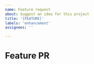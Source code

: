 ```yaml
---
name: Feature request
about: Suggest an idea for this project
title: '[FEATURE]'
labels: 'enhancement'
assignees: ''

---
```


# Feature PR
